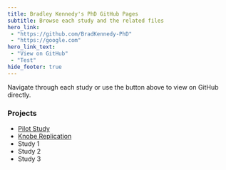 ```yaml
---
title: Bradley Kennedy's PhD GitHub Pages
subtitle: Browse each study and the related files
hero_link: 
 - "https://github.com/BradKennedy-PhD"
 - "https://google.com"
hero_link_text: 
 - "View on GitHub" 
 - "Test"
hide_footer: true
---
```

Navigate through each study or use the button above to view on GitHub directly.

### Projects
- [Pilot Study](https://bradkennedy-phd.github.io/Pilot-study/)
- [Knobe Replication](https://bradkennedy-phd.github.io/KnobeReplication/)
- Study 1
- Study 2
- Study 3

